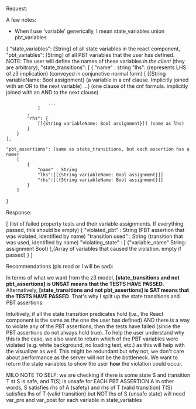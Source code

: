 Request:

A few notes:
- When I use 'variable' generically, I mean state_variables union pbt_variables

{
    "state_variables": [String] of all state variables in the react component,
    "pbt_variables": [String] of all PBT variables that the user has defined. NOTE: The user will define the names of these variables *in the client* (they are arbitrary),
    "state_transitions": [
        {
            "name" : string
            "lhs": (represents LHS of z3 implication) (conveyed in conjunctive normal form)
                [
                    [{String variableName: Bool assignment} (a variable in a cnf clause. Implicitly joined with an OR to the next variable) ...] (one clause of the cnf formula. implicitly joined with an AND to the next clause)
                    
                    ...
                ]
            ,
            "rhs": {
                [[{String variableName: Bool assignment}]] (same as lhs)
            }
        }
    ],

    "pbt_assertions": (same as state_transitions, but each assertion has a name)
        [ 
            {
                "name" : String
                "lhs":[[{String variableName: Bool assignment}]] 
                "rhs":[[{String variableName: Bool assignment}]]
            }
        ]
}

Response:

[ (list of failed property tests and their variable assignments. If everything passed, this should be empty)
    {
        "violated_pbt" : String (PBT assertion that was violated, identified by name)
        "transition used" : String (transition that was used, identified by name)
        "violating_state" : [
            {"variable_name" String: assignment Bool}
        ],(Array of variables that caused the violation. empty if passed)
    }
]

Recommendations (pls read or I will be sad):

In terms of what we want from the z3 model, **[state_transitions and not pbt_assertions] is UNSAT means that the TESTS HAVE PASSED**. Alternatively, **[state_transitions and not pbt_assertions] is SAT means that the TESTS HAVE PASSED**. That's why I split up the state transitions and PBT assertions.

Intuitively, if all the state transition predicates hold (i.e., the React component is the same as the one the user has defined) AND there is a way to violate any of the PBT assertions, then the tests have failed (since the PBT assertions do not always hold true). To help the user understand why this is the case, we also want to return which of the PBT variables were violated (e.g. white background, no loading text, etc.) as this will help with the visualizer as well. This might be redundant but why not, we don't care about performance as the server will not be the bottleneck. We want to return the state variables to show the user __how__ the violation could occur.


MILO NOTE TO SELF: we are checking if there is some state S and transition T st S is safe, and T(S) is unsafe
for EACH PBT ASSERTION A
In other words, S satisfies rhs of A (safety) and rhs of T (valid transition)
T(S) satisfies lhs of T (valid transition) but NOT lhs of S (unsafe state)
will need var_pre and var_post for each variable in state_variables